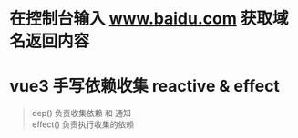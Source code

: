 # 在控制台输入 www.baidu.com 获取域名返回内容 

# vue3 手写依赖收集 reactive & effect
> dep() 负责收集依赖 和 通知  
effect() 负责执行收集的依赖
